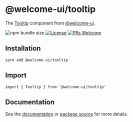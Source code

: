 # @welcome-ui/tooltip

The [Tooltip](https://welcome-ui.com/components/tooltip) component from [@welcome-ui](https://welcome-ui.com).

![npm bundle size](https://img.shields.io/bundlephobia/minzip/@welcome-ui/tooltip) [![License](https://img.shields.io/npm/l/welcome-ui.svg)](https://github.com/WTTJ/welcome-ui/blob/master/LICENSE) [![PRs Welcome](https://img.shields.io/badge/PRs-welcome-mediumspringgreen.svg)](ttps://github.com/WTTJ/welcome-ui/blob/master/CONTRIBUTING.md)

## Installation

    yarn add @welcome-ui/tooltip

## Import

    import { Tooltip } from '@welcome-ui/tooltip'

## Documentation

See the [documentation](https://welcome-ui.com/components/tooltip) or [package source](https://github.com/WTTJ/welcome-ui/tree/master/packages/Tooltip) for more details.
